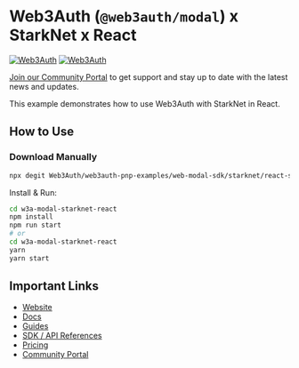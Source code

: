 # Web3Auth (`@web3auth/modal`) x StarkNet x React

[![Web3Auth](https://img.shields.io/badge/Web3Auth-SDK-blue)](https://web3auth.io/docs/sdk/web/modal/)
[![Web3Auth](https://img.shields.io/badge/Web3Auth-Community-cyan)](https://community.web3auth.io)

[Join our Community Portal](https://community.web3auth.io/) to get support and stay up to date with the latest news and updates.

This example demonstrates how to use Web3Auth with StarkNet in React.

## How to Use

### Download Manually

```bash
npx degit Web3Auth/web3auth-pnp-examples/web-modal-sdk/starknet/react-starknet-modal-example w3a-modal-starknet-react
```

Install & Run:

```bash
cd w3a-modal-starknet-react
npm install
npm run start
# or
cd w3a-modal-starknet-react
yarn
yarn start
```

## Important Links

- [Website](https://web3auth.io)
- [Docs](https://web3auth.io/docs)
- [Guides](https://web3auth.io/docs/guides)
- [SDK / API References](https://web3auth.io/docs/sdk)
- [Pricing](https://web3auth.io/pricing.html)
- [Community Portal](https://community.web3auth.io)